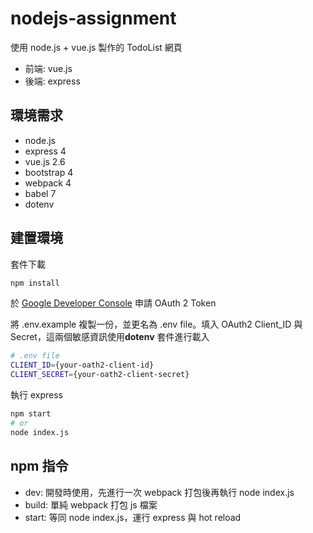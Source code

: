 # nodejs-assignment

使用 node.js + vue.js 製作的 TodoList 網頁

- 前端: vue.js
- 後端: express

## 環境需求

- node.js
- express 4
- vue.js 2.6
- bootstrap 4
- webpack 4
- babel 7
- dotenv

## 建置環境

 套件下載

```bash
npm install
```

於 [Google Developer Console](https://console.developers.google.com/) 申請 OAuth 2 Token

將 .env.example 複製一份，並更名為 .env file。填入 OAuth2 Client_ID 與 Secret，這兩個敏感資訊使用**dotenv** 套件進行載入

```bash
# .env file
CLIENT_ID={your-oath2-client-id}
CLIENT_SECRET={your-oath2-client-secret}
```

執行 express

```bash
npm start
# or
node index.js
```

## npm 指令

- dev: 開發時使用，先進行一次 webpack 打包後再執行 node index.js
- build: 單純 webpack 打包 js 檔案
- start: 等同 node index.js，運行 express 與 hot reload